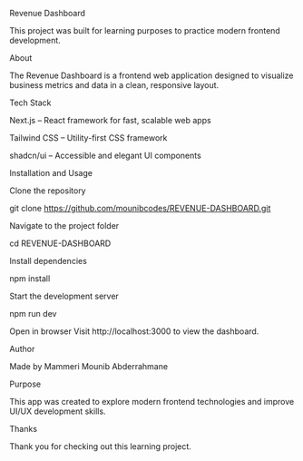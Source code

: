 Revenue Dashboard

This project was built for learning purposes to practice modern frontend development.

About

The Revenue Dashboard is a frontend web application designed to visualize business metrics and data in a clean, responsive layout.

Tech Stack

Next.js – React framework for fast, scalable web apps

Tailwind CSS – Utility-first CSS framework

shadcn/ui – Accessible and elegant UI components

Installation and Usage

Clone the repository

git clone https://github.com/mounibcodes/REVENUE-DASHBOARD.git


Navigate to the project folder

cd REVENUE-DASHBOARD


Install dependencies

npm install


Start the development server

npm run dev


Open in browser
Visit http://localhost:3000
 to view the dashboard.

Author

Made by Mammeri Mounib Abderrahmane

Purpose

This app was created to explore modern frontend technologies and improve UI/UX development skills.

Thanks

Thank you for checking out this learning project.